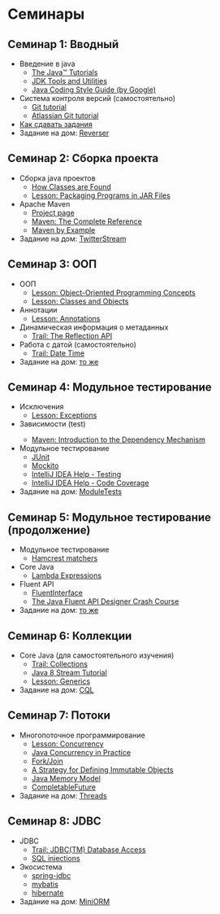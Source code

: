 # Семинары

## Семинар 1: Вводный
* Введение в java
    * [The Java™ Tutorials](https://docs.oracle.com/javase/tutorial/)
    * [JDK Tools and Utilities](http://docs.oracle.com/javase/7/docs/technotes/tools/#basic)
    * [Java Coding Style Guide (by Google)](https://google.github.io/styleguide/javaguide.html) 
* Система контроля версий (самостоятельно)
    * [Git tutorial](http://git-scm.com/docs/gittutorial)
    * [Atlassian Git tutorial](https://www.atlassian.com/git/tutorials/)
* [Как сдавать задания](/github-workflow.md)
* Задание на дом: [Reverser](/tasks/00-Reverser.md)

## Семинар 2: Сборка проекта
* Сборка java проектов
    * [How Classes are Found](https://docs.oracle.com/javase/8/docs/technotes/tools/findingclasses.html)
    * [Lesson: Packaging Programs in JAR Files](https://docs.oracle.com/javase/tutorial/deployment/jar/index.html)
* Apache Maven
    * [Project page](https://maven.apache.org)
    * [Maven: The Complete Reference](http://books.sonatype.com/mvnref-book/reference/index.html)
    * [Maven by Example](http://books.sonatype.com/mvnex-book/reference/index.html)
* Задание на дом: [TwitterStream](/tasks/01-TwitterStream.md)

## Семинар 3: ООП
* ООП
    * [Lesson: Object-Oriented Programming Concepts](https://docs.oracle.com/javase/tutorial/java/concepts/index.html)
    * [Lesson: Classes and Objects](https://docs.oracle.com/javase/tutorial/java/javaOO/index.html)
* Аннотации
    * [Lesson: Annotations](https://docs.oracle.com/javase/tutorial/java/annotations/)
* Динамическая информация о метаданных
    * [Trail: The Reflection API](https://docs.oracle.com/javase/tutorial/reflect/index.html)
* Работа с датой (самостоятельно)
    * [Trail: Date Time](https://docs.oracle.com/javase/tutorial/datetime/TOC.html)
* Задание на дом: [то же](/tasks/01-TwitterStream.md)

## Семинар 4: Модульное тестирование
* Исключения
    * [Lesson: Exceptions](https://docs.oracle.com/javase/tutorial/essential/exceptions/)
* Зависимости (<scope>test</test>)
    * [Maven: Introduction to the Dependency Mechanism](https://maven.apache.org/guides/introduction/introduction-to-dependency-mechanism.html#Dependency_Scope)
* Модульное тестирование
    * [JUnit](http://junit.org)
    * [Mockito](http://site.mockito.org/mockito/docs/current/org/mockito/Mockito.html)
    * [IntelliJ IDEA Help - Testing](https://www.jetbrains.com/idea/help/testing.html?search=testing)
    * [IntelliJ IDEA Help - Code Coverage](https://www.jetbrains.com/idea/help/code-coverage.html?search=coverage)
* Задание на дом: [ModuleTests](/tasks/02-ModuleTests.md)

## Семинар 5: Модульное тестирование (продолжение)
* Модульное тестирование
    * [Hamcrest matchers](https://code.google.com/p/hamcrest/wiki/Tutorial)
* Core Java
    * [Lambda Expressions](https://docs.oracle.com/javase/tutorial/java/javaOO/lambdaexpressions.html)
* Fluent API
    * [FluentInterface](http://martinfowler.com/bliki/FluentInterface.html)
    * [The Java Fluent API Designer Crash Course](http://blog.jooq.org/2012/01/05/the-java-fluent-api-designer-crash-course/)
* Задание на дом: [то же](/tasks/02-ModuleTests.md)

## Семинар 6: Коллекции
* Core Java (для самостоятельного изучения)
    * [Trail: Collections](https://docs.oracle.com/javase/tutorial/collections/)
    * [Java 8 Stream Tutorial](http://winterbe.com/posts/2014/07/31/java8-stream-tutorial-examples/)
    * [Lesson: Generics](https://docs.oracle.com/javase/tutorial/java/generics/index.html)
* Задание на дом: [CQL](/tasks/03-CollectionsQL.md)

## Семинар 7: Потоки
* Многопоточное программирование
    * [Lesson: Concurrency](https://docs.oracle.com/javase/tutorial/essential/concurrency/index.html)
    * [Java Concurrency in Practice](http://www.ozon.ru/context/detail/id/3174887/)
    * [Fork/Join](https://docs.oracle.com/javase/tutorial/essential/concurrency/forkjoin.html)
    * [A Strategy for Defining Immutable Objects](https://docs.oracle.com/javase/tutorial/essential/concurrency/imstrat.html)
    * [Java Memory Model](https://www.cs.umd.edu/~pugh/java/memoryModel/jsr-133-faq.html)
    * [CompletableFuture](https://docs.oracle.com/javase/8/docs/api/java/util/concurrent/CompletableFuture.html)
* Задание на дом: [Threads](/tasks/05-Threads.md)

## Семинар 8: JDBC
* JDBC
    * [Trail: JDBC(TM) Database Access](https://docs.oracle.com/javase/tutorial/jdbc/)
    * [SQL injections](https://www.owasp.org/index.php/Preventing_SQL_Injection_in_Java)
* Экосистема
    * [spring-jdbc](http://docs.spring.io/spring/docs/current/spring-framework-reference/html/jdbc.html)
    * [mybatis](http://mybatis.org/mybatis-3/)
    * [hibernate](http://hibernate.org)
* Задание на дом: [MiniORM](/tasks/06-MiniORM.md)
